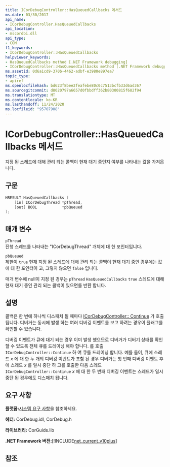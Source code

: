 ```yaml
---
title: ICorDebugController::HasQueuedCallbacks 메서드
ms.date: 03/30/2017
api_name:
- ICorDebugController.HasQueuedCallbacks
api_location:
- mscordbi.dll
api_type:
- COM
f1_keywords:
- ICorDebugController::HasQueuedCallbacks
helpviewer_keywords:
- HasQueuedCallbacks method [.NET Framework debugging]
- ICorDebugController::HasQueuedCallbacks method [.NET Framework debugging]
ms.assetid: 0d6a1cd9-370b-4462-adbf-e3980e897ea7
topic_type:
- apiref
ms.openlocfilehash: bd623f8bee2feafebe80c0c7513bcfb33d6ad367
ms.sourcegitcommit: d8020797a6657d0fbbdff362b80300815f682f94
ms.translationtype: MT
ms.contentlocale: ko-KR
ms.lasthandoff: 11/24/2020
ms.locfileid: "95707908"
---
```

# <a name="icordebugcontrollerhasqueuedcallbacks-method"></a>ICorDebugController::HasQueuedCallbacks 메서드

지정 된 스레드에 대해 관리 되는 콜백이 현재 대기 중인지 여부를 나타내는 값을 가져옵니다.  
  
## <a name="syntax"></a>구문  
  
```cpp  
HRESULT HasQueuedCallbacks (  
    [in] ICorDebugThread *pThread,  
    [out] BOOL           *pbQueued  
);  
```  
  
## <a name="parameters"></a>매개 변수  

 `pThread`  
 진행 스레드를 나타내는 "ICorDebugThread" 개체에 대 한 포인터입니다.  
  
 `pbQueued`  
 제한이 `true` 현재 지정 된 스레드에 대해 관리 되는 콜백이 현재 대기 중인 경우에는 값에 대 한 포인터이 고, 그렇지 않으면 `false` 입니다.  
  
 매개 변수에 null이 지정 된 경우는 `pThread` `HasQueuedCallbacks` `true` 스레드에 대해 현재 대기 중인 관리 되는 콜백이 있으면를 반환 합니다.  
  
## <a name="remarks"></a>설명  

 콜백은 한 번에 하나씩 디스패치 될 때마다 [ICorDebugController:: Continue](icordebugcontroller-continue-method.md) 가 호출 됩니다. 디버거는 동시에 발생 하는 여러 디버깅 이벤트를 보고 하려는 경우이 플래그를 확인할 수 있습니다.  
  
 디버깅 이벤트가 큐에 대기 되는 경우 이미 발생 했으므로 디버거가 디버기 상태를 확인할 수 있도록 전체 큐를 드레이닝 해야 합니다. 를 호출 `ICorDebugController::Continue` 하 여 큐를 드레이닝 합니다. 예를 들어, 큐에 스레드 *x* 에 대 한 두 개의 디버깅 이벤트가 포함 된 경우 디버거는 첫 번째 디버깅 이벤트 후에 스레드 *x* 를 일시 중단 하 고를 호출한 다음 스레드 `ICorDebugController::Continue` *x* 에 대 한 두 번째 디버깅 이벤트는 스레드가 일시 중단 된 경우에도 디스패치 됩니다.  
  
## <a name="requirements"></a>요구 사항  

 **플랫폼:**[시스템 요구 사항](../../get-started/system-requirements.md)을 참조하세요.  
  
 **헤더:** CorDebug.idl, CorDebug.h  
  
 **라이브러리:** CorGuids.lib  
  
 **.NET Framework 버전:**[!INCLUDE[net_current_v10plus](../../../../includes/net-current-v10plus-md.md)]  
  
## <a name="see-also"></a>참조
